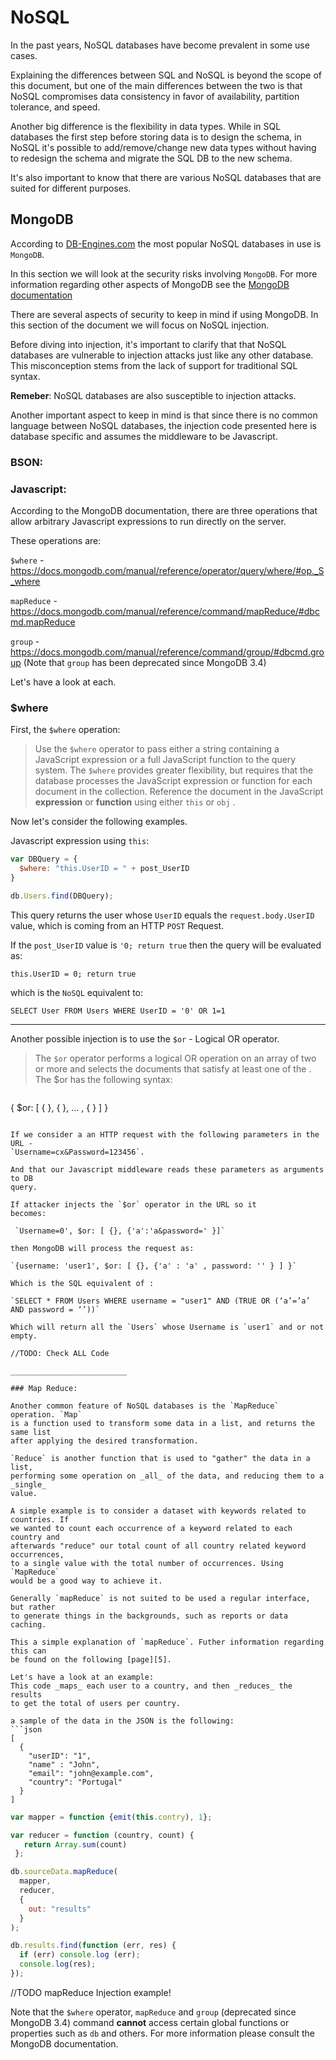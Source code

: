 NoSQL
=====

In the past years, NoSQL databases have become prevalent in some use cases.

Explaining the differences between SQL and NoSQL is beyond the scope of this
document, but one of the main differences between the two is that NoSQL
compromises data consistency in favor of availability, partition tolerance,
and speed.

Another big difference is the flexibility in data types. While in SQL databases
the first step before storing data is to design the schema, in NoSQL it's
possible to add/remove/change new data types without having to redesign the
schema and migrate the SQL DB to the new schema.

It's also important to know that there are various NoSQL databases that are
suited for different purposes.



## MongoDB

According to [DB-Engines.com][4] the most popular NoSQL databases in use is
`MongoDB`.  

In this section we will look at the security risks involving `MongoDB`.
For more information regarding other aspects of MongoDB see the
[MongoDB documentation][1]

There are several aspects of security to keep in mind if using MongoDB. In this
section of the document we will focus on NoSQL injection.

Before diving into injection, it's important to clarify that that NoSQL
databases are vulnerable to injection attacks just like any other database.
This misconception stems from the lack of support for traditional SQL
syntax.

__Remeber__: NoSQL databases are also susceptible to injection attacks.

Another important aspect to keep in mind is that since there is no common
language between NoSQL databases, the injection code presented here is database
specific and assumes the middleware to be Javascript.

### BSON:

### Javascript:

According to the MongoDB documentation, there are three operations that allow
arbitrary Javascript expressions to run directly on the server.

These operations are:  

`$where` - https://docs.mongodb.com/manual/reference/operator/query/where/#op._S_where  

`mapReduce` - https://docs.mongodb.com/manual/reference/command/mapReduce/#dbcmd.mapReduce

`group` - https://docs.mongodb.com/manual/reference/command/group/#dbcmd.group
(Note that `group` has been deprecated since MongoDB 3.4)

Let's have a look at each.

### $where

First, the `$where` operation:
> Use the `$where` operator to pass either a string containing a JavaScript
expression or a full JavaScript function to the query system. The `$where`
provides greater flexibility, but requires that the database processes the
JavaScript expression or function for each document in the collection.
Reference the document in the JavaScript __expression__ or __function__ using
either `this` or `obj` .

Now let's consider the following examples.

Javascript expression using `this`:

```javascript
var DBQuery = {
  $where: "this.UserID = " + post_UserID
}

db.Users.find(DBQuery);
```

This query returns the user whose `UserID` equals the `request.body.UserID`
value, which is coming from an HTTP `POST` Request.

If the `post_UserID` value is `'0; return true` then the query
will be evaluated as:  

`this.UserID = 0; return true`  

which is the `NoSQL` equivalent to:     

`SELECT User FROM Users WHERE UserID = '0' OR 1=1`

__________________________

Another possible injection is to use the `$or` - Logical OR operator.

> The `$or` operator performs a logical OR operation on an array of two or more <expressions> and selects the documents that satisfy at least one of the <expressions>.
The $or has the following syntax:

>```json
{ $or: [ { <expression1> }, { <expression2> }, ... , { <expressionN> } ] }
```

If we consider a an HTTP request with the following parameters in the URL -
`Username=cx&Password=123456`.

And that our Javascript middleware reads these parameters as arguments to DB
query.

If attacker injects the `$or` operator in the URL so it
becomes:

 `Username=0', $or: [ {}, {'a':'a&password=' }]`

then MongoDB will process the request as:

`{username: 'user1', $or: [ {}, {'a' : 'a' , password: '' } ] }`

Which is the SQL equivalent of :

`SELECT * FROM Users WHERE username = "user1" AND (TRUE OR (‘a’=’a’ AND password = ‘’))`

Which will return all the `Users` whose Username is `user1` and or not empty.

//TODO: Check ALL Code

__________________________

### Map Reduce:

Another common feature of NoSQL databases is the `MapReduce` operation. `Map`
is a function used to transform some data in a list, and returns the same list
after applying the desired transformation.

`Reduce` is another function that is used to "gather" the data in a list,
performing some operation on _all_ of the data, and reducing them to a _single_
value.

A simple example is to consider a dataset with keywords related to countries. If
we wanted to count each occurrence of a keyword related to each country and
afterwards "reduce" our total count of all country related keyword occurrences,
to a single value with the total number of occurrences. Using `MapReduce`
would be a good way to achieve it.

Generally `mapReduce` is not suited to be used a regular interface, but rather
to generate things in the backgrounds, such as reports or data caching.

This a simple explanation of `mapReduce`. Futher information regarding this can
be found on the following [page][5].

Let's have a look at an example:
This code _maps_ each user to a country, and then _reduces_ the results
to get the total of users per country.

a sample of the data in the JSON is the following:
```json
[
  {
    "userID": "1",
    "name" : "John",
    "email": "john@example.com",
    "country": "Portugal"
  }
]
```

```javascript
var mapper = function {emit(this.contry), 1};

var reducer = function (country, count) {
   return Array.sum(count)
 };

db.sourceData.mapReduce(
  mapper,
  reducer,
  {
    out: "results"
  }
);

db.results.find(function (err, res) {
  if (err) console.log (err);
  console.log(res);
});
```

//TODO mapReduce Injection example!


Note that the `$where` operator, `mapReduce` and `group` (deprecated since
  MongoDB 3.4) command __cannot__ access certain global functions or properties
  such as `db` and others.
For more information please consult the MongoDB documentation.

[1]: http://LINK_DOCS
[2]: https://zanon.io/posts/nosql-injection-in-mongodb
[3]: https://github.com/cr0hn/nosqlinjection_wordlists
[4]: https://db-engines.com/en/ranking
